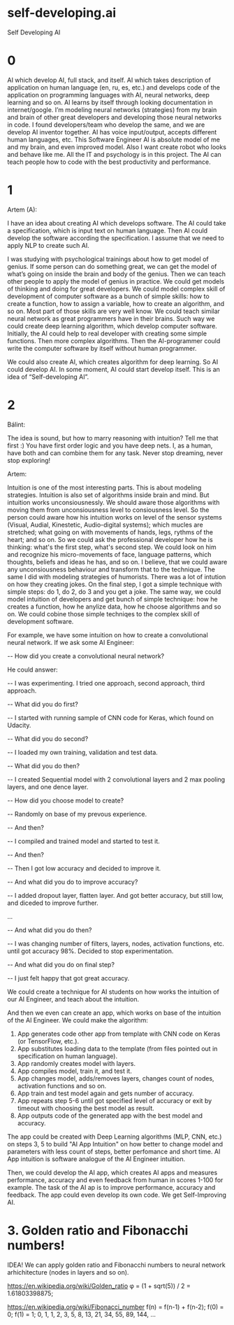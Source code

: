 # self-developing.ai
Self Developing AI

# 0

AI which develop AI, full stack, and itself. AI which takes description of application on human language (en, ru, es, etc.) and develops code of the application on programming languages with AI, neural networks, deep learning and so on. AI learns by itself through looking documentation in internet/google. I’m modeling neural networks (strategies) from my brain and brain of other great developers and developing those neural networks in code. I found developers/team who develop the same, and we are develop AI inventor together. AI has voice input/output, accepts different human languages, etc. This Software Engineer AI is absolute model of me and my brain, and even improved model. Also I want create robot who looks and behave like me. All the IT and psychology is in this project. The AI can teach people how to code with the best productivity and performance.

# 1

Artem (A):

I have an idea about creating AI which develops software. The AI could take a specification, which is input text on human language. Then AI could develop the software according the specification. I assume that we need to apply NLP to create such AI.

I was studying with psychological trainings about how to get model of genius. If some person can do something great, we can get the model of what’s going on inside the brain and body of the genius. Then we can teach other people to apply the model of genius in practice. We could get models of thinking and doing for great developers. We could model complex skill of development of computer software as a bunch of simple skills: how to create a function, how to assign a variable, how to create an algorithm, and so on. Most part of those skills are very well know. We could teach similar neural network as great programmers have in their brains. Such way we could create deep learning algorithm, which develop computer software. Initially, the AI could help to real developer with creating some simple functions. Then more complex algorithms. Then the AI-programmer could write the computer software by itself without human programmer.

We could also create AI, which creates algorithm for deep learning. So AI could develop AI. In some moment, AI could start develop itself. This is an idea of “Self-developing AI”.

# 2

Bálint:

The idea is sound, but how to marry reasoning with intuition? Tell me that first :) You have first order logic and you have deep nets. I, as a human, have both and can combine them for any task. Never stop dreaming, never stop exploring!

Artem:

Intuition is one of the most interesting parts. This is about modeling strategies. Intuition is also set of algorithms inside brain and mind. But intuition works unconsiousnessly. We should aware those algorithms with moving them from unconsiousness level to consiousness level. So the person could aware how his intuition works on level of the sensor systems (Visual, Audial, Kinestetic, Audio-digital systems); which mucles are stretched; what going on with movements of hands, legs, rythms of the heart; and so on. So we could ask the professional developer how he is thinking: what's the first step, what's second step. We could look on him and recognize his micro-movements of face, language patterns, which thoughts, beliefs and ideas he has, and so on. I believe, that we could aware any unconsiousness behaviour and transform that to the technique. The same I did with modeling strategies of humorists. There was a lot of intution on how they creating jokes. On the final step, I got a simple technique with simple steps: do 1, do 2, do 3 and you get a joke. The same way, we could model intuition of developers and get bunch of simple technique: how he creates a function, how he anylize data, how he choose algorithms and so on. We could cobine those simple techniqes to the complex skill of development software.

For example, we have some intuition on how to create a convolutional neural network. If we ask some AI Engineer:

-- How did you create a convolutional neural network?

He could answer:

-- I was experimenting. I tried one approach, second approach, third approach.

-- What did you do first?

-- I started with running sample of CNN code for Keras, which found on Udacity.

-- What did you do second?

-- I loaded my own training, validation and test data.

-- What did you do then?

-- I created Sequential model with 2 convolutional layers and 2 max pooling layers, and one dence layer.

-- How did you choose model to create?

-- Randomly on base of my prevous experience.

-- And then?

-- I compiled and trained model and started to test it.

-- And then?

-- Then I got low accuracy and decided to improve it.

-- And what did you do to improve accuracy?

-- I added dropout layer, flatten layer. And got better accuracy, but still low, and diceded to improve further.

...

-- And what did you do then?

-- I was changing number of filters, layers, nodes, activation functions, etc. until got accuracy 98%. Decided to stop experimentation.

-- And what did you do on final step?

-- I just felt happy that got great accuracy.

We could create a technique for AI students on how works the intuition of our AI Engineer, and teach about the intuition.

And then we even can create an app, which works on base of the intuition of the AI Engineer. We could make the algorithm:
1. App generates code other app from template with CNN code on Keras (or TensorFlow, etc.).
2. App substitutes loading data to the template (from files pointed out in specification on human language).
3. App randomly creates model with layers.
4. App compiles model, train it, and test it.
5. App changes model, adds/removes layers, changes count of nodes, activation functions and so on.
6. App train and test model again and gets number of accuracy.
7. App repeats step 5-6 until got specified level of accuracy or exit by timeout with choosing the best model as result.
8. App outputs code of the generated app with the best model and accuracy.

The app could be created with Deep Learning algorithms (MLP, CNN, etc.) on steps 3, 5 to build "AI App Intuition" on how better to change model and parameters with less count of steps, better perfomance and short time. AI App intuition is software analogue of the AI Engineer intuition.

Then, we could develop the AI app, which creates AI apps and measures performance, accuracy and even feedback from human in scores 1-100 for example. The task of the AI ap is to improve performance, accuracy and feedback. The app could even develop its own code. We get Self-Improving AI.

# 3. Golden ratio and Fibonacchi numbers!

IDEA!
We can apply golden ratio and Fibonacchi numbers to neural network arhichitecture (nodes in layers and so on).

https://en.wikipedia.org/wiki/Golden_ratio
φ = (1 + sqrt(5)) / 2 = 1.61803398875;

https://en.wikipedia.org/wiki/Fibonacci_number
f(n) = f(n-1) + f(n-2); f(0) = 0; f(1) = 1;
0, 1, 1, 2, 3, 5, 8, 13, 21, 34, 55, 89, 144, ...
